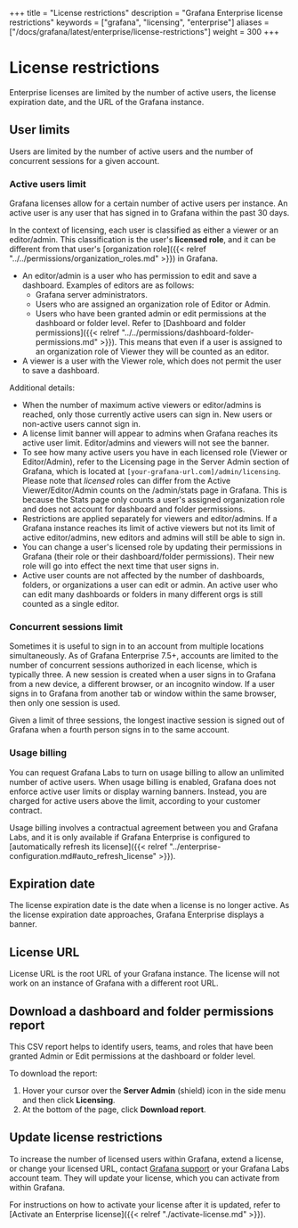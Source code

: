 +++
title = "License restrictions"
description = "Grafana Enterprise license restrictions"
keywords = ["grafana", "licensing", "enterprise"]
aliases = ["/docs/grafana/latest/enterprise/license-restrictions"]
weight = 300
+++

# License restrictions

Enterprise licenses are limited by the number of active users, the license expiration date, and the URL of the Grafana instance.

## User limits

Users are limited by the number of active users and the number of concurrent sessions for a given account.

### Active users limit

Grafana licenses allow for a certain number of active users per instance. An active user is any user that has signed in to Grafana within the past 30 days.

In the context of licensing, each user is classified as either a viewer or an editor/admin. This classification is the user's **licensed role**, and it can be different from that user's [organization role]({{< relref "../../permissions/organization_roles.md" >}}) in Grafana.

- An editor/admin is a user who has permission to edit and save a dashboard. Examples of editors are as follows:
  - Grafana server administrators.
  - Users who are assigned an organization role of Editor or Admin.
  - Users who have been granted admin or edit permissions at the dashboard or folder level. Refer to [Dashboard and folder permissions]({{< relref "../../permissions/dashboard-folder-permissions.md" >}}). This means that even if a user is assigned to an organization role of Viewer they will be counted as an editor.
- A viewer is a user with the Viewer role, which does not permit the user to save a dashboard.

Additional details:

- When the number of maximum active viewers or editor/admins is reached, only those currently active users can sign in. New users or non-active users cannot sign in.
- A license limit banner will appear to admins when Grafana reaches its active user limit. Editor/admins and viewers will not see the banner.
- To see how many active users you have in each licensed role (Viewer or Editor/Admin), refer to the Licensing page in the Server Admin section of Grafana, which is located at `[your-grafana-url.com]/admin/licensing`. Please note that _licensed_ roles can differ from the Active Viewer/Editor/Admin counts on the /admin/stats page in Grafana. This is because the Stats page only counts a user's assigned organization role and does not account for dashboard and folder permissions.
- Restrictions are applied separately for viewers and editor/admins. If a Grafana instance reaches its limit of active viewers but not its limit of active editor/admins, new editors and admins will still be able to sign in.
- You can change a user's licensed role by updating their permissions in Grafana (their role or their dashboard/folder permissions). Their new role will go into effect the next time that user signs in.
- Active user counts are not affected by the number of dashboards, folders, or organizations a user can edit or admin. An active user who can edit many dashboards or folders in many different orgs is still counted as a single editor.

### Concurrent sessions limit

Sometimes it is useful to sign in to an account from multiple locations simultaneously. As of Grafana Enterprise 7.5+, accounts are limited to the number of concurrent sessions authorized in each license, which is typically three. A new session is created when a user signs in to Grafana from a new device, a different browser, or an incognito window. If a user signs in to Grafana from another tab or window within the same browser, then only one session is used.

Given a limit of three sessions, the longest inactive session is signed out of Grafana when a fourth person signs in to the same account.

### Usage billing

You can request Grafana Labs to turn on usage billing to allow an unlimited number of active users. When usage billing is enabled, Grafana does not enforce active user limits or display warning banners. Instead, you are charged for active users above the limit, according to your customer contract.

Usage billing involves a contractual agreement between you and Grafana Labs, and it is only available if Grafana Enterprise is configured to [automatically refresh its license]({{< relref "../enterprise-configuration.md#auto_refresh_license" >}}).

## Expiration date

The license expiration date is the date when a license is no longer active. As the license expiration date approaches, Grafana Enterprise displays a banner.

## License URL

License URL is the root URL of your Grafana instance. The license will not work on an instance of Grafana with a different root URL.

## Download a dashboard and folder permissions report

This CSV report helps to identify users, teams, and roles that have been granted Admin or Edit permissions at the dashboard or folder level.

To download the report:

1. Hover your cursor over the **Server Admin** (shield) icon in the side menu and then click **Licensing**.
1. At the bottom of the page, click **Download report**.

## Update license restrictions

To increase the number of licensed users within Grafana, extend a license, or change your licensed URL, contact [Grafana support](https://grafana.com/profile/org#support) or your Grafana Labs account team. They will update your license, which you can activate from within Grafana.

For instructions on how to activate your license after it is updated, refer to [Activate an Enterprise license]({{< relref "./activate-license.md" >}}).
